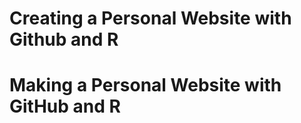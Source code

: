 Creating a Personal Website with Github and R
================

# Making a Personal Website with GitHub and R
